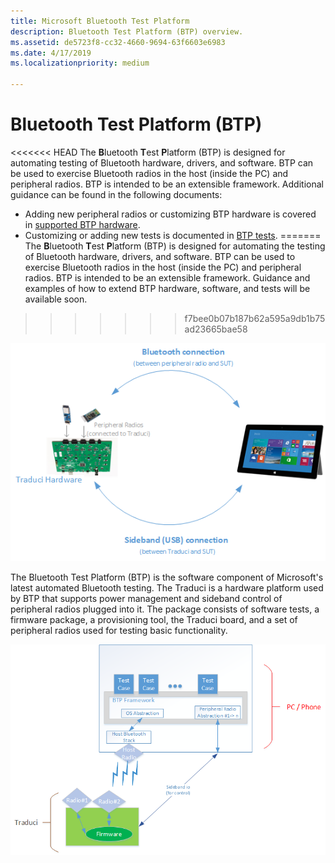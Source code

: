 ```yaml
---
title: Microsoft Bluetooth Test Platform
description: Bluetooth Test Platform (BTP) overview.
ms.assetid: de5723f8-cc32-4660-9694-63f6603e6983
ms.date: 4/17/2019
ms.localizationpriority: medium

---
```


# Bluetooth Test Platform (BTP)

<<<<<<< HEAD
The **B**luetooth **T**est **P**latform (BTP) is designed for automating testing of Bluetooth hardware, drivers, and software. BTP can be used to exercise Bluetooth radios in the host (inside the PC) and peripheral radios. BTP is intended to be an extensible framework. Additional guidance can be found in the following documents:

- Adding new peripheral radios or customizing BTP hardware is covered in [supported BTP hardware](testing-BTP-supported-hardware.md).
- Customizing or adding new tests is documented in [BTP tests](testing-BTP-Tests.md).
=======
The **B**luetooth **T**est **P**latform (BTP) is designed for automating the testing of Bluetooth hardware, drivers, and software. BTP can be used to exercise Bluetooth radios in the host (inside the PC) and peripheral radios. BTP is intended to be an extensible framework. Guidance and examples of how to extend BTP hardware, software, and tests will be available soon.
>>>>>>> f7bee0b07b187b62a595a9db1b75ad23665bae58

![Test Overview - Hardware View](images/btp-hwOverview.png)

The Bluetooth Test Platform (BTP) is the software component of Microsoft's latest automated Bluetooth testing. The Traduci is a hardware platform used by BTP that supports power management and sideband control of peripheral radios plugged into it. The package consists of software tests, a firmware package, a provisioning tool, the Traduci board, and a set of peripheral radios used for testing basic functionality.

![Test Overview - Software View](images/btp-swOverview.png)